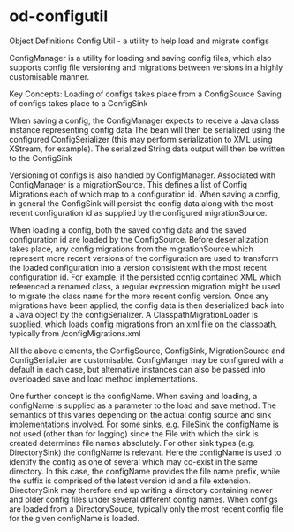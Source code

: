 od-configutil
=============

Object Definitions Config Util - a utility to help load and migrate configs

 ConfigManager is a utility for loading and saving config files, which also supports config file versioning and 
 migrations between versions in a highly customisable manner.
 
  Key Concepts:
  Loading of configs takes place from a ConfigSource
  Saving of configs takes place to a ConfigSink
 
  When saving a config, the ConfigManager expects to receive a Java class instance representing config data
  The bean will then be serialized using the configured ConfigSerializer (this may perform serialization
  to XML using XStream, for example). The serialized String data output will then be written to the ConfigSink
 
  Versioning of configs is also handled by ConfigManager. Associated with ConfigManager is a migrationSource.
  This defines a list of Config Migrations each of which map to a configuration id. When saving a config, in
  general the ConfigSink will persist the config data along with the most recent configuration id as supplied by
  the configured migrationSource.
 
  When loading a config, both the saved config data and the saved configuration id are loaded by the ConfigSource.
  Before deserialization takes place, any config migrations from the migrationSource which represent more recent
  versions of the configuration are used to transform the loaded configuration into a version consistent with the
  most recent configuration id. For example, if the persisted config contained XML which referenced a renamed class,
  a regular expression migration might be used to migrate the class name for the more recent config version. Once any
  migrations have been applied, the config data is then deserialized back into a Java object by the configSerializer.
  A ClasspathMigrationLoader is supplied, which loads config migrations from an xml file on the classpath, typically
  from /configMigrations.xml
 
  All the above elements, the ConfigSource, ConfigSink, MigrationSource and ConfigSerialzier are customisable.
  ConfigManger may be configured with a default in each case, but alternative instances can also be passed into
  overloaded save and load method implementations.
 
  One further concept is the configName.
  When saving and loading, a configName is supplied as a parameter to the load and save method.
  The semantics of this varies depending on the actual config source and sink implementations involved. For some sinks, e.g. FileSink
  the configName is not used (other than for logging) since the File with which the sink is created determines file names absolutely.
  For other sink types (e.g. DirectorySink) the configName is relevant. Here the configName is used to identify the config
  as one of several which may co-exist in the same directory. In this case, the configName provides the file name prefix,
  while the suffix is comprised of the latest version id and a file extension. DirectorySink may therefore end up writing a
  directory containing newer and older config files under several different config names. When configs are loaded from a
  DirectorySouce, typically only the most recent config file for the given configName is loaded.
